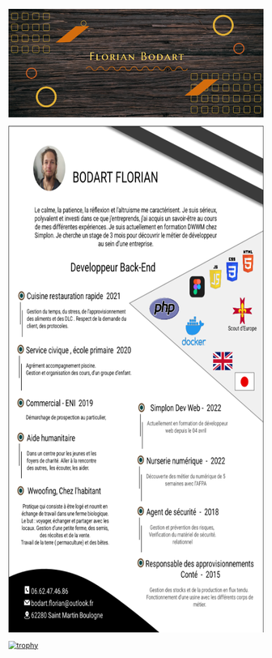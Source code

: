 ![Cover](https://github.com/BodartFlorian/BodartFlorian/blob/main/img/header.png)
<!--  * * *
 <br> -->
 
 <img src="https://github.com/BodartFlorian/BodartFlorian/blob/main/img/CV_bodart_florian.png" data-canonical-src="https://gyazo.com/eb5c5741b6a9a16c692170a41a49c858.png" width="900" height="1000" />
<!--  * * *
 <br> -->
 
 

[![trophy](https://github-profile-trophy.vercel.app/?username=BodartFlorian&theme=matrix)](https://github.com/BodartFlorian/github-profile-trophy)


<!--
- 🔭 I’m currently working on ...
- 🌱 I’m currently learning ...
- 👯 I’m looking to collaborate on ...
- 🤔 I’m looking for help with ...
- 💬 Ask me about ...
- 📫 How to reach me: ...
- 😄 Pronouns: ...
- ⚡ Fun fact: ...
-->
